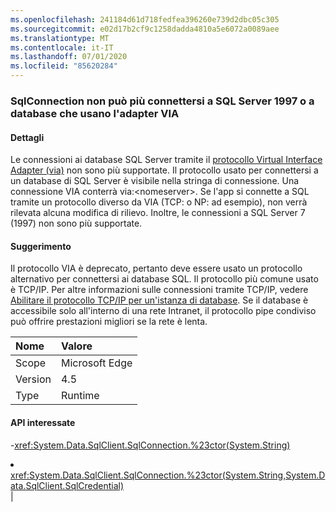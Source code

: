 ```yaml
---
ms.openlocfilehash: 241184d61d718fedfea396260e739d2dbc05c305
ms.sourcegitcommit: e02d17b2cf9c1258dadda4810a5e6072a0089aee
ms.translationtype: MT
ms.contentlocale: it-IT
ms.lasthandoff: 07/01/2020
ms.locfileid: "85620284"
---
```

### <a name="sqlconnection-can-no-longer-connect-to-sql-server-1997-or-databases-using-the-via-adapter"></a>SqlConnection non può più connettersi a SQL Server 1997 o a database che usano l'adapter VIA

#### <a name="details"></a>Dettagli

Le connessioni ai database SQL Server tramite il [protocollo Virtual Interface Adapter (via)](https://docs.microsoft.com/previous-versions/sql/sql-server-2008-r2/ms191229(v=sql.105)) non sono più supportate. Il protocollo usato per connettersi a un database di SQL Server è visibile nella stringa di connessione. Una connessione VIA conterrà via:&lt;nomeserver&gt;. Se l'app si connette a SQL tramite un protocollo diverso da VIA (TCP: o NP: ad esempio), non verrà rilevata alcuna modifica di rilievo. Inoltre, le connessioni a SQL Server 7 (1997) non sono più supportate.

#### <a name="suggestion"></a>Suggerimento

Il protocollo VIA è deprecato, pertanto deve essere usato un protocollo alternativo per connettersi ai database SQL. Il protocollo più comune usato è TCP/IP. Per altre informazioni sulle connessioni tramite TCP/IP, vedere [Abilitare il protocollo TCP/IP per un'istanza di database](https://docs.microsoft.com/previous-versions/visualstudio/visual-studio-2008/bb909712(v=vs.90)). Se il database è accessibile solo all'interno di una rete Intranet, il protocollo pipe condiviso può offrire prestazioni migliori se la rete è lenta.

| Nome    | Valore       |
|:--------|:------------|
| Scope   |Microsoft Edge|
|Version|4.5|
|Type|Runtime

#### <a name="affected-apis"></a>API interessate

-<xref:System.Data.SqlClient.SqlConnection.%23ctor(System.String)></li><li><xref:System.Data.SqlClient.SqlConnection.%23ctor(System.String,System.Data.SqlClient.SqlCredential)></li></ul>|
